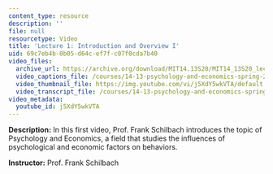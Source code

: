 ```yaml
---
content_type: resource
description: ''
file: null
resourcetype: Video
title: 'Lecture 1: Introduction and Overview I'
uid: 69c7eb4b-0b05-d64c-ef7f-c07f0cda7b40
video_files:
  archive_url: https://archive.org/download/MIT14.13S20/MIT14_13S20_lec01_300k.mp4
  video_captions_file: /courses/14-13-psychology-and-economics-spring-2020/910585a6b6ae52bc8dfb7d6df26e429a_j5XdY5wkVTA.vtt
  video_thumbnail_file: https://img.youtube.com/vi/j5XdY5wkVTA/default.jpg
  video_transcript_file: /courses/14-13-psychology-and-economics-spring-2020/990b3a7bb4b520cdc5e11309727948a2_j5XdY5wkVTA.pdf
video_metadata:
  youtube_id: j5XdY5wkVTA
---
```


**Description:** In this first video, Prof. Frank Schilbach introduces the topic of Psychology and Economics, a field that studies the influences of psychological and economic factors on behaviors.

**Instructor:** Prof. Frank Schilbach